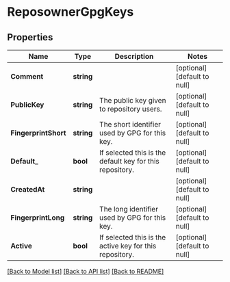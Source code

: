 # ReposownerGpgKeys

## Properties
Name | Type | Description | Notes
------------ | ------------- | ------------- | -------------
**Comment** | **string** |  | [optional] [default to null]
**PublicKey** | **string** | The public key given to repository users. | [optional] [default to null]
**FingerprintShort** | **string** | The short identifier used by GPG for this key. | [optional] [default to null]
**Default_** | **bool** | If selected this is the default key for this repository. | [optional] [default to null]
**CreatedAt** | **string** |  | [optional] [default to null]
**FingerprintLong** | **string** | The long identifier used by GPG for this key. | [optional] [default to null]
**Active** | **bool** | If selected this is the active key for this repository. | [optional] [default to null]

[[Back to Model list]](../README.md#documentation-for-models) [[Back to API list]](../README.md#documentation-for-api-endpoints) [[Back to README]](../README.md)


